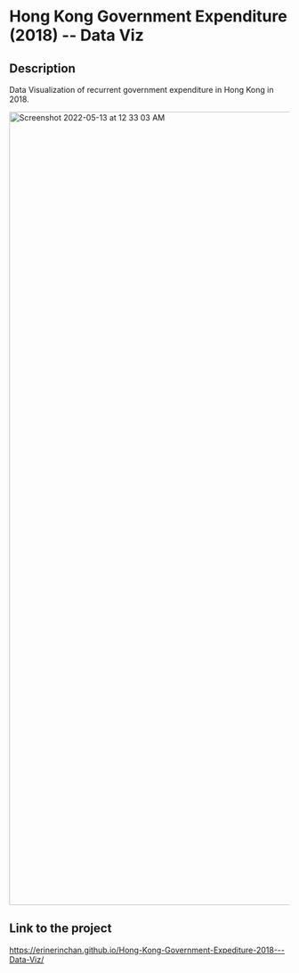 # Hong Kong Government Expenditure (2018) -- Data Viz

## Description
Data Visualization of recurrent government expenditure in Hong Kong in 2018. 

<img width="1422" alt="Screenshot 2022-05-13 at 12 33 03 AM" src="https://user-images.githubusercontent.com/35587864/168124574-53cdb263-2004-44ff-9209-a7f976058121.png">

## Link to the project
https://erinerinchan.github.io/Hong-Kong-Government-Expediture-2018---Data-Viz/
